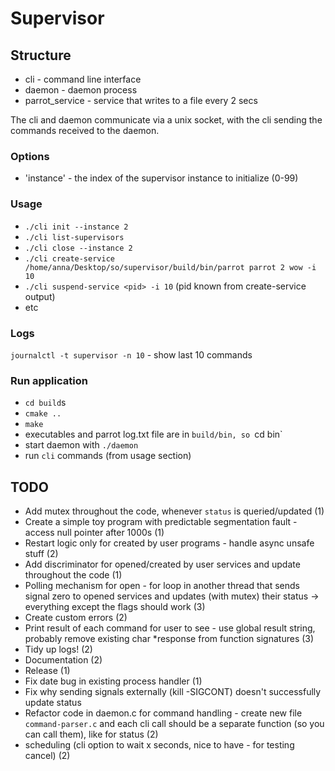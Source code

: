 # Supervisor

## Structure

* cli - command line interface
* daemon - daemon process
* parrot_service - service that writes to a file every 2 secs

The cli and daemon communicate via a unix socket, with the cli sending the commands received to the daemon.

### Options

* 'instance' - the index of the supervisor instance to initialize (0-99)

### Usage
* `./cli init --instance 2`
* `./cli list-supervisors`
* `./cli close --instance 2`
* `./cli create-service /home/anna/Desktop/so/supervisor/build/bin/parrot parrot 2 wow -i 10`
* `./cli suspend-service <pid> -i 10` (pid known from create-service output)
* etc


### Logs
`journalctl -t supervisor -n 10` - show last 10 commands

### Run application
* `cd build`s
* `cmake ..`
* `make`
* executables and parrot log.txt file are in `build/bin, so `cd bin`
* start daemon with `./daemon`
* run `cli` commands (from usage section)

## TODO
* Add mutex throughout the code, whenever `status` is queried/updated (1)
* Create a simple toy program with predictable segmentation fault - access null pointer after 1000s (1)
* Restart logic only for created by user programs - handle async unsafe stuff (2)
* Add discriminator for opened/created by user services and update throughout the code (1)
* Polling mechanism for open - for loop in another thread that sends signal zero to opened services and updates (with mutex) their status -> everything except the flags should work (3)
* Create custom errors (2)
* Print result of each command for user to see - use global result string, probably remove existing char *response from function signatures (3)
* Tidy up logs! (2)
* Documentation (2)
* Release (1)
* Fix date bug in existing process handler (1)
* Fix why sending signals externally (kill -SIGCONT) doesn't successfully update status
* Refactor code in daemon.c for command handling - create new file `command-parser.c` and each cli call should be a separate function (so you can call them), like for status (2)
* scheduling (cli option to wait x seconds, nice to have - for testing cancel) (2)
